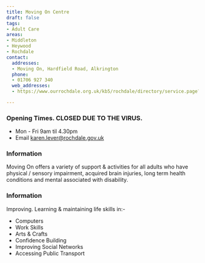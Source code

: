```yaml
---
title: Moving On Centre
draft: false
tags:
- Adult Care
areas:
- Middleton
- Heywood
- Rochdale
contact:
  addresses:
  - Moving On, Hardfield Road, Alkrington
  phone:
  - 01706 927 340
  web_addresses:
  - https://www.ourrochdale.org.uk/kb5/rochdale/directory/service.page?id=BNhrQ2SiIgI

---
```


### Opening Times. CLOSED DUE TO THE VIRUS.
* Mon - Fri 9am til 4.30pm
* Email  karen.lever@rochdale.gov.uk

### Information
Moving On offers a variety of support & activities for
all adults who have physical / sensory impairment,
acquired brain injuries, long term health conditions
and mental associated with disability.

### Information
Improving. Learning & maintaining life skills in:-

* Computers
* Work Skills
* Arts & Crafts
* Confidence Building
* Improving Social Networks
* Accessing Public Transport 